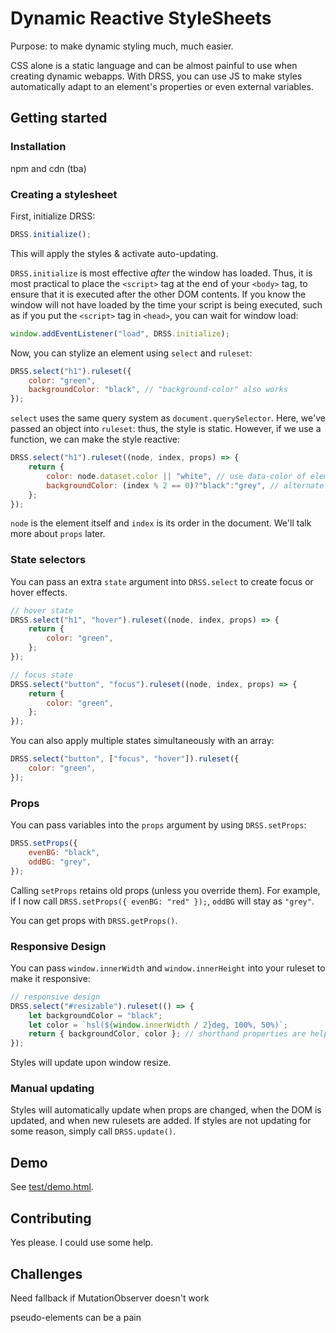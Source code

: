 # Dynamic Reactive StyleSheets
Purpose: to make dynamic styling much, much easier.

CSS alone is a static language and can be almost painful to use when creating dynamic webapps. With DRSS, you can use JS to make styles automatically adapt to an element's properties or even external variables.

## Getting started

### Installation
npm and cdn (tba)

### Creating a stylesheet
First, initialize DRSS:
```js
DRSS.initialize();
```
This will apply the styles & activate auto-updating.

`DRSS.initialize` is most effective *after* the window has loaded. Thus, it is most practical to place the `<script>` tag at the end of your `<body>` tag, to ensure that it is executed after the other DOM contents.
If you know the window will not have loaded by the time your script is being executed, such as if you put the `<script>` tag in `<head>`, you can wait for window load:
```js
window.addEventListener("load", DRSS.initialize);
```

Now, you can stylize an element using `select` and `ruleset`:
```js
DRSS.select("h1").ruleset({
    color: "green",
    backgroundColor: "black", // "background-color" also works
});
```
`select` uses the same query system as `document.querySelector`.
Here, we've passed an object into `ruleset`: thus, the style is static.
However, if we use a function, we can make the style reactive:
```js
DRSS.select("h1").ruleset((node, index, props) => {
    return {
        color: node.dataset.color || "white", // use data-color of element, or white.
        backgroundColor: (index % 2 == 0)?"black":"grey", // alternate colors
    };
});
```
`node` is the element itself and `index` is its order in the document. We'll talk more about `props` later.

### State selectors
You can pass an extra `state` argument into `DRSS.select` to create focus or hover effects.
```js
// hover state
DRSS.select("h1", "hover").ruleset((node, index, props) => {
    return {
        color: "green",
    };
});

// focus state
DRSS.select("button", "focus").ruleset((node, index, props) => {
    return {
        color: "green",
    };
});
```
You can also apply multiple states simultaneously with an array:
```js
DRSS.select("button", ["focus", "hover"]).ruleset({
    color: "green",
});
```

### Props
You can pass variables into the `props` argument by using `DRSS.setProps`:
```js
DRSS.setProps({
    evenBG: "black",
    oddBG: "grey",
});
```
Calling `setProps` retains old props (unless you override them). For example, if I now call `DRSS.setProps({ evenBG: "red" });`, `oddBG` will stay as `"grey"`.

You can get props with `DRSS.getProps()`.

### Responsive Design
You can pass `window.innerWidth` and `window.innerHeight` into your ruleset to make it responsive:
```js
// responsive design
DRSS.select("#resizable").ruleset(() => {
    let backgroundColor = "black";
    let color = `hsl(${window.innerWidth / 2}deg, 100%, 50%)`;
    return { backgroundColor, color }; // shorthand properties are helpful
});
```
Styles will update upon window resize.

### Manual updating
Styles will automatically update when props are changed, when the DOM is updated, and when new rulesets are added. If styles are not updating for some reason, simply call `DRSS.update()`.

## Demo
See [test/demo.html](./test/demo.html).

## Contributing
Yes please. I could use some help.

## Challenges

Need fallback if MutationObserver doesn't work

pseudo-elements can be a pain